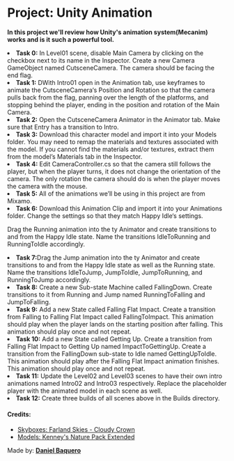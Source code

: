 <html>
<h1>Project: Unity Animation</h1>
<p><strong>In this project we'll review how Unity's animation system(Mecanim) works and is it such a powerful tool.</strong></p>
<body>
<li><strong>Task 0:</strong> In Level01 scene, disable Main Camera by clicking on the checkbox next to its name in the Inspector. Create a new Camera GameObject named CutsceneCamera. The camera should be facing the end flag.</li>
<li><strong>Task 1:</strong> DWith Intro01 open in the Animation tab, use keyframes to animate the CutsceneCamera‘s Position and Rotation so that the camera pulls back from the flag, panning over the length of the platforms, and stopping behind the player, ending in the position and rotation of the Main Camera.</li>
<li><strong>Task 2:</strong> Open the CutsceneCamera Animator in the Animator tab. Make sure that Entry has a transition to Intro.</li>
<li><strong>Task 3:</strong> Download this character model and import it into your Models folder. You may need to remap the materials and textures associated with the model. If you cannot find the materials and/or textures, extract them from the model’s Materials tab in the Inspector.</li>
<li><strong>Task 4:</strong> Edit CameraController.cs so that the camera still follows the player, but when the player turns, it does not change the orientation of the camera. The only rotation the camera should do is when the player moves the camera with the mouse.</li>
<li><strong>Task 5:</strong> All of the animations we’ll be using in this project are from Mixamo.</li>
<li><strong>Task 6:</strong> Download this Animation Clip and import it into your Animations folder. Change the settings so that they match Happy Idle‘s settings.

Drag the Running animation into the ty Animator and create transitions to and from the Happy Idle state. Name the transitions IdleToRunning and RunningToIdle accordingly.</li>
<li><strong>Task 7:</strong>Drag the Jump animation into the ty Animator and create transitions to and from the Happy Idle state as well as the Running state. Name the transitions IdleToJump, JumpToIdle, JumpToRunning, and RunningToJump accordingly.</li>
<li><strong>Task 8:</strong> Create a new Sub-state Machine called FallingDown. Create transitions to it from Running and Jump named RunningToFalling and JumpToFalling.</li>
<li><strong>Task 9:</strong> Add a new State called Falling Flat Impact. Create a transition from Falling to Falling Flat Impact called FallingToImpact. This animation should play when the player lands on the starting position after falling. This animation should play once and not repeat.</li>
<li><strong>Task 10:</strong> Add a new State called Getting Up. Create a transition from Falling Flat Impact to Getting Up named ImpactToGettingUp. Create a transition from the FallingDown sub-state to Idle named GettingUpToIdle. This animation should play after the Falling Flat Impact animation finishes. This animation should play once and not repeat.</li>
<li><strong>Task 11:</strong> Update the Level02 and Level03 scenes to have their own intro animations named Intro02 and Intro03 respectively. Replace the placeholder player with the animated model in each scene as well.</li>
<li><strong>Task 12:</strong> Create three builds of all scenes above in the Builds directory.</li>
</body>
<h4>Credits:</h4>
<ul>
<li>
    <a href="https://assetstore.unity.com/packages/2d/textures-materials/sky/farland-skies-cloudy-crown-60004">Skyboxes: Farland Skies - Cloudy Crown</a>
</li>
<li>
    <a href="https://kenney.nl/assets/nature-pack-extended">Models: Kenney's Nature Pack Extended</a>
</li>
</ul>
<footer>Made by: <strong><a href="https://github.com/DanielBaquero28">Daniel Baquero</a></strong></footer>
</html>